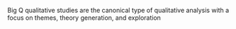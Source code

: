 Big Q qualitative studies are the canonical type of qualitative analysis with a focus on themes, theory generation, and exploration
